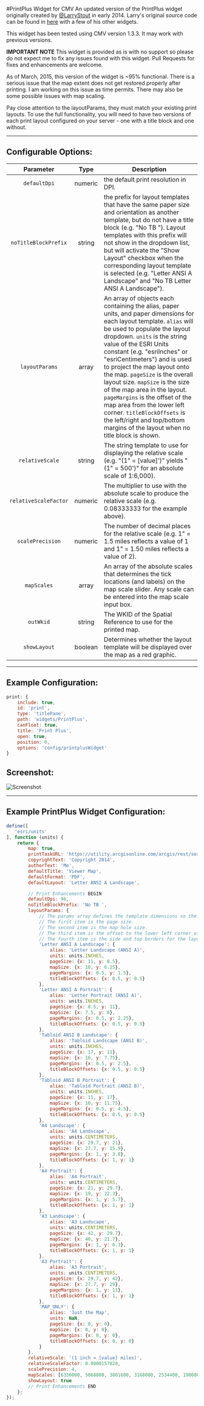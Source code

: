 #PrintPlus Widget for CMV
An updated version of the PrintPlus widget originally created by [@LarryStout](https://github.com/LarryStout) in early 2014. Larry's original source code can be found in [here](https://github.com/tmcgee/cmv-hamilton-county) with a few of his other widgets.

This widget has been tested using CMV version 1.3.3. It may work with previous versions.

**IMPORTANT NOTE** This widget is provided as is with no support so please do not expect me to fix any issues found with this widget. Pull Requests for fixes and enhancements are welcome.

As of March, 2015, this version of the widget is ~95% functional. There is a serious issue that the map extent does not get restored properly after printing. I am working on this issue as time permits. There may also be some possible issues with map scaling.

Pay close attention to the layoutParams, they must match your existing print layouts. To use the full functionality, you will need to have two versions of each print layout configured on your server - one with a title block and one without.

---
## Configurable Options:
| Parameter | Type | Description |
| :----: | :--: | ----------- |
| `defaultDpi` | numeric | the default print resolution in DPI. |
| `noTitleBlockPrefix` | string | the prefix for layout templates that have the same paper size and orientation as another template, but do not have a title block (e.g. "No TB "). Layout templates with this prefix will not show in the dropdown list, but will activate the "Show Layout" checkbox when the corresponding layout template is selected (e.g. "Letter ANSI A Landscape" and "No TB Letter ANSI A Landscape"). |
| `layoutParams` | array | An array of objects each containing the alias, paper units, and paper dimensions for each layout template. `alias` will be used to populate the layout dropdown. `units` is the string value of the ESRI Units constant (e.g. "esriInches" or "esriCentimeters") and is used to project the map layout onto the map. `pageSize` is the overall layout size. `mapSize` is the size of the map area in the layout. `pageMargins` is the offset of the map area from the lower left corner. `titleBlockOffsets` is the left/right and top/bottom margins of the layout when no title block is shown. |
| `relativeScale` | string | The string template to use for displaying the relative scale (e.g. "(1" = [value]')" yields "(1" = 500')" for an absolute scale of 1:6,000). |
| `relativeScaleFactor` | numeric | The multiplier to use with the absolute scale to produce the relative scale (e.g. 0.08333333 for the example above). |
| `scalePrecision` | numeric | The number of decimal places for the relative scale (e.g. 1" = 1.5 miles reflects a value of 1 and 1" = 1.50 miles reflects a value of 2). |
| `mapScales` | array | An array of the absolute scales that determines the tick locations (and labels) on the map scale slider. Any scale can be entered into the map scale input box. |
| `outWkid` | string | The WKID of the Spatial Reference to use for the printed map. |
| `showLayout` | boolean | Determines whether the layout template will be displayed over the map as a red graphic. |

---
## Example Configuration:
``` javascript
print: {
    include: true,
    id: 'print',
    type: 'titlePane',
    path: 'widgets/PrintPlus',
    canFloat: true,
    title: 'Print Plus',
    open: true,
    position: 0,
    options: 'config/printplusWidget'
}
```

## Screenshot:
![Screenshot](https://tmcgee.github.io/cmv-widgets/images/printplus1.jpg)

---
## Example PrintPlus Widget Configuration:
``` javascript
define([
   'esri/units'
], function (units) {
    return {
        map: true,
        printTaskURL: 'https://utility.arcgisonline.com/arcgis/rest/services/Utilities/PrintingTools/GPServer/Export%20Web%20Map%20Task',
        copyrightText: 'Copyright 2014',
        authorText: 'Me',
        defaultTitle: 'Viewer Map',
        defaultFormat: 'PDF',
        defaultLayout: 'Letter ANSI A Landscape',

        // Print Enhancements BEGIN
        defaultDpi: 96,
        noTitleBlockPrefix: 'No TB ',
        layoutParams: {
            // The params array defines the template dimensions so the template footprint can be displayed on the map.
            // The first item is the page size.
            // The second item is the map hole size.
            // The third item is the offset to the lower left corner of the map area.
            // The fourth item is the side and top borders for the layout with no title block.
            'Letter ANSI A Landscape': {
                alias: 'Letter Landscape (ANSI A)',
                units: units.INCHES,
                pageSize: {x: 11, y: 8.5},
                mapSize: {x: 10, y: 6.25},
                pageMargins: {x: 0.5, y: 1.5},
                titleBlockOffsets: {x: 0.5, y: 0.5}
            },
            'Letter ANSI A Portrait': {
                alias: 'Letter Portrait (ANSI A)',
                units: units.INCHES,
                pageSize: {x: 8.5, y: 11},
                mapSize: {x: 7.5, y: 8},
                pageMargins: {x: 0.5, y: 2.25},
                titleBlockOffsets: {x: 0.5, y: 0.5}
            },
            'Tabloid ANSI B Landscape': {
                alias: 'Tabloid Landscape (ANSI B)',
                units: units.INCHES,
                pageSize: {x: 17, y: 11},
                mapSize: {x: 16, y: 7.75},
                pageMargins: {x: 0.5, y: 2.5},
                titleBlockOffsets: {x: 0.5, y: 0.5}
            },
            'Tabloid ANSI B Portrait': {
                alias: 'Tabloid Portrait (ANSI B)',
                units: units.INCHES,
                pageSize: {x: 11, y: 17},
                mapSize: {x: 10, y: 11.75},
                pageMargins: {x: 0.5, y: 4.5},
                titleBlockOffsets: {x: 0.5, y: 0.5}
            },
            'A4 Landscape': {
                alias: 'A4 Landscape',
                units: units.CENTIMETERS,
                pageSize: {x: 29.7, y: 21},
                mapSize: {x: 27.7, y: 15.9},
                pageMargins: {x: 1, y: 3.8},
                titleBlockOffsets: {x: 1, y: 1}
            },
            'A4 Portrait': {
                alias: 'A4 Portrait',
                units: units.CENTIMETERS,
                pageSize: {x: 21, y: 29.7},
                mapSize: {x: 19, y: 22.3},
                pageMargins: {x: 1, y: 5.7},
                titleBlockOffsets: {x: 1, y: 1}
            },
            'A3 Landscape': {
                alias: 'A3 Landscape',
                units: units.CENTIMETERS,
                pageSize: {x: 42, y: 29.7},
                mapSize: {x: 40, y: 21.7},
                pageMargins: {x: 1, y: 6.3},
                titleBlockOffsets: {x: 1, y: 1}
            },
            'A3 Portrait': {
                alias: 'A3 Portrait',
                units: units.CENTIMETERS,
                pageSize: {x: 29.7, y: 42},
                mapSize: {x: 27.7, y: 29},
                pageMargins: {x: 1, y: 11},
                titleBlockOffsets: {x: 1, y: 1}
            },
            'MAP_ONLY': {
                alias: 'Just the Map',
                units: NaN,
                pageSize: {x: 0, y: 0},
                mapSize: {x: 0, y: 0},
                pageMargins: {x: 0, y: 0},
                titleBlockOffsets: {x: 0, y: 0}
            }
        },
        relativeScale: '(1 inch = [value] miles)',
        relativeScaleFactor: 0.0000157828,
        scalePrecision: 4,
        mapScales: [6336000, 5068800, 3801600, 3168000, 2534400, 1900800, 1267200, 633600, 506880, 380160, 316800, 253440, 190080, 126720, 63360, 50688, 38016, 31680, 25344, 19008, 12672, 6336, 5069, 3802, 3168, 2534, 1901, 1267, 634, 507, 380, 317, 253, 190, 127, 63],
        showLayout: true
        // Print Enhancements END
    };
});
```
